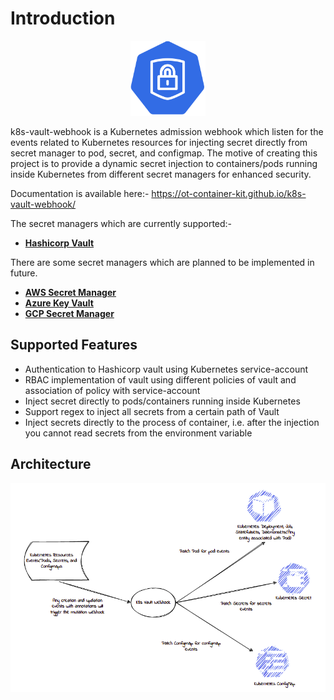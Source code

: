 # Introduction

<div align="center">
    <img src="./images/k8s-vault-webhook-logo.svg" height="120" width="120">
</div>

k8s-vault-webhook is a Kubernetes admission webhook which listen for the events related to Kubernetes resources for injecting secret directly from secret manager to pod, secret, and configmap.
The motive of creating this project is to provide a dynamic secret injection to containers/pods running inside Kubernetes from different secret managers for enhanced security.

Documentation is available here:- https://ot-container-kit.github.io/k8s-vault-webhook/

The secret managers which are currently supported:-

- **[Hashicorp Vault](https://www.vaultproject.io/)**

There are some secret managers which are planned to be implemented in future.

- **[AWS Secret Manager](https://aws.amazon.com/secrets-manager/)**
- **[Azure Key Vault](https://azure.microsoft.com/en-in/services/key-vault/)**
- **[GCP Secret Manager](https://cloud.google.com/secret-manager)**

## Supported Features

- Authentication to Hashicorp vault using Kubernetes service-account
- RBAC implementation of vault using different policies of vault and association of policy with service-account
- Inject secret directly to pods/containers running inside Kubernetes
- Support regex to inject all secrets from a certain path of Vault
- Inject secrets directly to the process of container, i.e. after the injection you cannot read secrets from the environment variable

## Architecture

<div align="center">
    <img src="./images/k8s-vault-webhook-arc.png">
</div>
